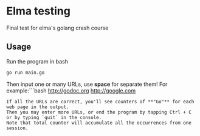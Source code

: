 # Elma testing
Final test for elma's golang crash course
## Usage
Run the program in bash
```bash
go run main.go
```
Then input one or many URLs, use **space** for separate them!
For example:```bash
http://godoc.org http://google.com
```
If all the URLs are correct, you'll see counters of **"Go"** for each web page in the output.
Then you may enter more URLs, or end the program by tapping Ctrl + C or by typing `quit` in the console.
Note that total counter will accumulate all the occurrences from one session. 